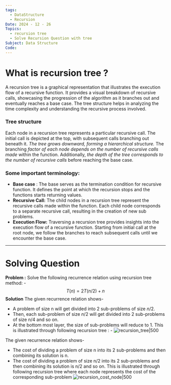 ```yaml
---
tags:
  - DataStructure
  - Recursion
Date: 2024 - 12 - 26
Topics:
  - recursion tree
  - Solve Recursion Question with tree
Subject: Data Structure
Code:
---
```

# What is recursion tree ?
A recursion tree is a graphical representation that illustrates the execution flow of a recursive function.
It provides a visual breakdown of recursive calls, showcasing the progression of the algorithm as it branches out and eventually reaches a base case. 
The tree structure helps in analyzing the time complexity and understanding the recursive process involved.

### Tree structure
Each node in a recursion tree represents a particular recursive call. 
The initial call is depicted at the top, with subsequent calls branching out beneath it.
*The tree grows downward, forming a hierarchical structure.* The branching *factor of each node depends on the number of recursive calls made* within the function. Additionally, *the depth of the tree corresponds to the number of recursive calls* before reaching the base case.
### Some important terminology:
- **Base case** : The base serves as the termination condition for recursive function. It defines the point at which the recursion stops and the functions starts returning values.
- **Recursive Call:** The child nodes in a recursion tree represent the recursive calls made within the function. Each child node corresponds to a separate recursive call, resulting in the creation of new sub problems.
- **Execution Flow:** Traversing a recursion tree provides insights into the execution flow of a recursive function. Starting from initial call at the root node, we follow the branches to reach subsequent calls until we encounter the base case.
---

# Solving Question
**Problem :** Solve the following recurrence relation using recursion tree method: -
$$T(n) = 2T(n/2) + n$$
**Solution**
The given recurrence relation shows-

- A problem of size n will get divided into 2 sub-problems of size $n/2$.
- Then, each sub-problem of size $n/2$ will get divided into 2 sub-problems of size n/4 and so on.
- At the bottom most layer, the size of sub-problems will reduce to 1.
This is illustrated through following recursion tree : -
![recursion_tree|500](https://www.gatevidyalay.com/wp-content/uploads/2018/06/Recursion-Tree-Method-for-solving-recurrences.png?ezimgfmt=ng:webp/ngcb1)

The given recurrence relation shows-
- The cost of dividing a problem of size n into its 2 sub-problems and then combining its solution is n.
- The cost of dividing a problem of size n/2 into its 2 sub-problems and then combining its solution is n/2 and so on.
This is illustrated through following recursion tree where each node represents the cost of the corresponding sub-problem
![recursion_cost_node|500](https://www.gatevidyalay.com/wp-content/uploads/2018/06/Recursion-Tree-Step-01.png?ezimgfmt=ng:webp/ngcb1)
